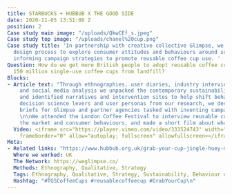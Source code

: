 ```yaml
---
title: STARBUCKS + HUBBUB X THE GOOD SIDE
date: 2020-11-05 13:51:00 Z
position: 2
Case study main image: "/uploads/QkwCEf_s.jpeg"
Case study top image: "/uploads/chanel%20cup.png"
Case study title: 'In partnership with creative collective Glimpse, we used our behavioural
  design process to explore consumer attitudes and behaviours around sustainability,
  informing campaign strategies to promote reusable coffee cup use. '
Question: How do we get more British people to adopt reusable coffee cups, and save
  150 million single-use coffee cups from landfill?
Blocks:
- Article text: "Through ethnographies, user diaries, industry interviews, cultural
    and social media analysis we unpacked the contemporary sustainability movement,
    and identified narratives and intervention sites to help shift behaviours. \nAdopting
    decision science levers and user personas from our research, we developed creative
    briefs for Glimpse and partner agencies tasked with inventing campaign ideas.
    \n\nWe attended the London Coffee Festival to interview reusable cup vendors about
    the market and consumer behaviours, and made a short film about what we found.\n\n"
  Video: <iframe src="https://player.vimeo.com/video/333524743" width="640" height="360"
    frameborder="0" allow="autoplay; fullscreen" allowfullscreen></iframe>
Meta:
- Related links: "https://www.hubbub.org.uk/grab-your-cup-jingle-huey-morgan\nhttps://www.hubbub.org.uk/blog/hubbub-cupfund-investment-installation-recycle-coffee-cups "
  Where we worked: UK
  The Network: https://weglimpse.co/
  Methods: Ethnography, Qualitative, Strategy
  Tags: Ethnography, Qualitative, Strategy, Sustainability, Behaviour change
  Hashtag: "#TGSCoffeeCups #reusablecoffeecup #GrabYourCup\n"
---
```


